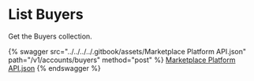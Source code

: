 # List Buyers

Get the Buyers collection.

{% swagger src="../../../../.gitbook/assets/Marketplace Platform API.json" path="/v1/accounts/buyers" method="post" %}
[Marketplace Platform API.json](<../../../../.gitbook/assets/Marketplace Platform API.json>)
{% endswagger %}
